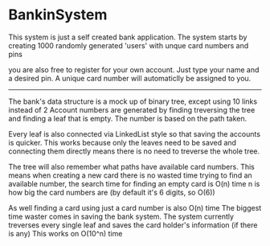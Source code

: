 # BankinSystem
This system is just a self created bank application.
The system starts by creating 1000 randomly generated 'users' with unque card numbers and pins

you are also free to register for your own account. Just type your name and a desired pin.
A unique card number will automaticlly be assigned to you.

------------------------

The bank's data structure is a mock up of binary tree, except using 10 links instead of 2
Account numbers are generated by finding treversing the tree and finding a leaf that is empty. The number is based on the path taken.

Every leaf is also connected via LinkedList style so that saving the accounts is quicker.
This works because only the leaves need to be saved and connecting them directly means there is no need to treverse the whole tree.

The tree will also remember what paths have available card numbers.
This means when creating a new card there is no wasted time trying to find an available number, the search time for finding an empty card is O(n) time
n is how big the card numbers are (by default it's 6 digits, so O(6))

As well finding a card using just a card number is also O(n) time
The biggest time waster comes in saving the bank system.
The system currently treverses every single leaf and saves the card holder's information (if there is any)
This works on O(10^n) time



